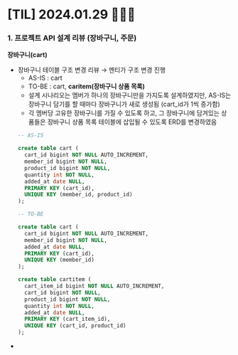 # [TIL] 2024.01.29 🧑🏻‍🏫

### 1. 프로젝트 API 설계 리뷰 (장바구니, 주문)
**장바구니(cart)**
* 장바구니 테이블 구조 변경 리뷰 &rarr; 멘티가 구조 변경 진행
  * AS-IS : cart
  * TO-BE : cart, **caritem(장바구니 상품 목록)**
  * 설계 시나리오는 멤버가 하나의 장바구니만을 가지도록 설계하였지만, AS-IS는 장바구니 담기를 할 때마다 장바구니가 새로 생성됨 (cart_id가 1씩 증가함)
  * 각 멤버당 고유한 장바구니를 가질 수 있도록 하고, 그 장바구니에 담겨있는 상품들은 장바구니 상품 목록 테이블에 삽입될 수 있도록 ERD를 변경하였음
  ```SQL
  -- AS-IS
  
  create table cart (
    cart_id bigint NOT NULL AUTO_INCREMENT,
    member_id bigint NOT NULL,
    product_id bigint NOT NULL,
    quantity int NOT NULL,
    added_at date NULL,
    PRIMARY KEY (cart_id),
    UNIQUE KEY (member_id, product_id)
  );

  -- TO-BE
  
  create table cart (
    cart_id bigint NOT NULL AUTO_INCREMENT,
    member_id bigint NOT NULL,
    added_at date NULL,
    PRIMARY KEY (cart_id),
    UNIQUE KEY (member_id)
  );

  create table cartitem (
    cart_item_id bigint NOT NULL AUTO_INCREMENT,
    cart_id bigint NOT NULL,
    product_id bigint NOT NULL,
    quantity int NOT NULL,
    added_at date NULL,
    PRIMARY KEY (cart_item_id),
    UNIQUE KEY (cart_id, product_id)
  );
  ```
* 
